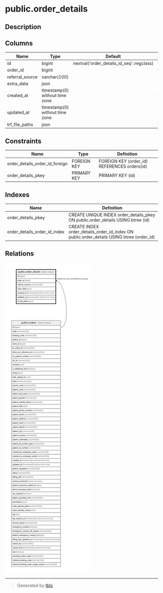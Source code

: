 # public.order_details

## Description

## Columns

| Name | Type | Default | Nullable | Children | Parents | Comment |
| ---- | ---- | ------- | -------- | -------- | ------- | ------- |
| id | bigint | nextval('order_details_id_seq'::regclass) | false |  |  |  |
| order_id | bigint |  | false |  | [public.orders](public.orders.md) |  |
| referral_source | varchar(100) |  | true |  |  |  |
| extra_data | json |  | true |  |  |  |
| created_at | timestamp(0) without time zone |  | true |  |  |  |
| updated_at | timestamp(0) without time zone |  | true |  |  |  |
| trf_file_paths | json |  | true |  |  |  |

## Constraints

| Name | Type | Definition |
| ---- | ---- | ---------- |
| order_details_order_id_foreign | FOREIGN KEY | FOREIGN KEY (order_id) REFERENCES orders(id) |
| order_details_pkey | PRIMARY KEY | PRIMARY KEY (id) |

## Indexes

| Name | Definition |
| ---- | ---------- |
| order_details_pkey | CREATE UNIQUE INDEX order_details_pkey ON public.order_details USING btree (id) |
| order_details_order_id_index | CREATE INDEX order_details_order_id_index ON public.order_details USING btree (order_id) |

## Relations

![er](public.order_details.svg)

---

> Generated by [tbls](https://github.com/k1LoW/tbls)
